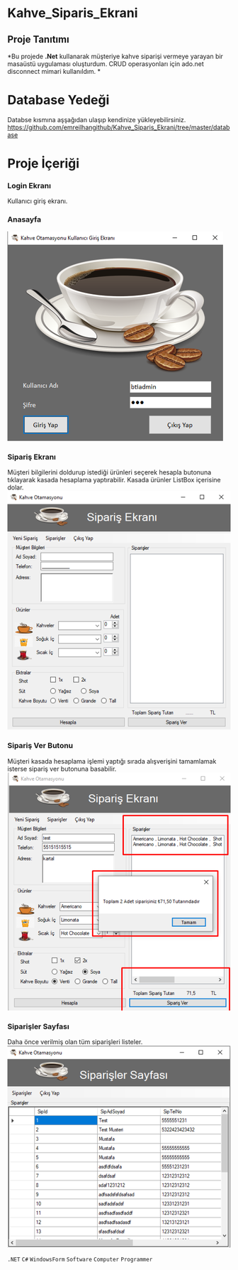 # Kahve_Siparis_Ekrani

## Proje Tanıtımı 

*Bu projede **.Net** kullanarak müşteriye kahve siparişi vermeye yarayan bir masaüstü uygulaması oluşturdum. CRUD operasyonları için ado.net disconnect mimari kullanıldım. *

# Database Yedeği #
Databse kısmına aşşağıdan ulaşıp kendinize yükleyebilirsiniz. https://github.com/emreilhangithub/Kahve_Siparis_Ekrani/tree/master/database

# Proje İçeriği #

### Login Ekranı
Kullanıcı giriş ekranı.
### Anasayfa
![girisekrani](https://github.com/emreilhangithub/Kahve_Siparis_Ekrani/blob/main/images/GirisEkrani.png)

### Sipariş Ekranı
Müşteri bilgilerini doldurup istediği ürünleri seçerek hesapla butonuna tıklayarak kasada hesaplama yaptırabilir. Kasada ürünler ListBox içerisine dolar.
![SiparisEkrani](https://github.com/emreilhangithub/Kahve_Siparis_Ekrani/blob/main/images/SiparisEkrani.png)

### Sipariş Ver Butonu
Müşteri kasada hesaplama işlemi yaptığı sırada alışverişini tamamlamak isterse sipariş ver butonuna basabilir.
![SiparisVer](https://github.com/emreilhangithub/Kahve_Siparis_Ekrani/blob/main/images/SiparisVer.png)

### Siparişler Sayfası
Daha önce verilmiş olan tüm siparişleri listeler.
![VerilenSiparisler](https://github.com/emreilhangithub/Kahve_Siparis_Ekrani/blob/main/images/VerilenSiparisler.png)

```.NET``` ```C#``` ```WindowsForm``` ```Software``` ```Computer``` ```Programmer``` 
